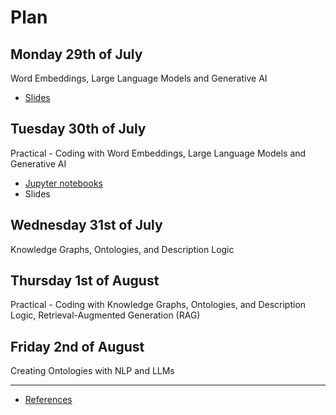 # Plan


## Monday 29th of July

Word Embeddings, Large Language Models and Generative AI

- [Slides](https://github.com/dcavar/ESSLLI24_LLM_KG.github.io/blob/main/slides/Day%201%20-%20Large%20Language%20Models.pdf)


## Tuesday 30th of July

Practical - Coding with Word Embeddings, Large Language Models and Generative AI

- [Jupyter notebooks]()
- Slides


## Wednesday 31st of July

Knowledge Graphs, Ontologies, and Description Logic


## Thursday 1st of August

Practical - Coding with Knowledge Graphs, Ontologies, and Description Logic, Retrieval-Augmented Generation (RAG)


## Friday 2nd of August

Creating Ontologies with NLP and LLMs


---
- [References](/references)





